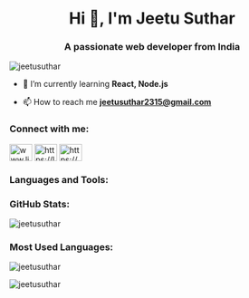 <h1 align="center">Hi 👋, I'm Jeetu Suthar</h1>
<h3 align="center">A passionate web developer from India</h3>

<p align="left">
  <img src="https://komarev.com/ghpvc/?username=jeetusuthar&label=Profile%20views&color=0e75b6&style=flat" alt="jeetusuthar" />
</p>

- 🌱 I’m currently learning **React, Node.js**

- 📫 How to reach me **jeetusuthar2315@gmail.com**

<h3 align="left">Connect with me:</h3>
<p align="left">
  <a href="https://linkedin.com/in/www.linkedin.com/in/jeetusuthar" target="blank"><img align="center" src="https://raw.githubusercontent.com/rahuldkjain/github-profile-readme-generator/master/src/images/icons/Social/linked-in-alt.svg" alt="www.linkedin.com/in/jeetusuthar" height="30" width="40" /></a>
  <a href="https://www.leetcode.com/u/jeetu_suthar/" target="blank"><img align="center" src="https://raw.githubusercontent.com/rahuldkjain/github-profile-readme-generator/master/src/images/icons/Social/leet-code.svg" alt="https://leetcode.com/u/jeetu_suthar/" height="30" width="40" /></a>
  <a href="https://auth.geeksforgeeks.org/user/jeetusuthar7/" target="blank"><img align="center" src="https://raw.githubusercontent.com/rahuldkjain/github-profile-readme-generator/master/src/images/icons/Social/geeks-for-geeks.svg" alt="https://www.geeksforgeeks.org/user/jeetusuthar7/" height="30" width="40" /></a>
</p>

<h3 align="left">Languages and Tools:</h3>
<p align="left">
  <!-- Add your tech icons here -->
</p>

<h3 align="left">GitHub Stats:</h3>
<p align="left">
  <img align="center" src="https://github-readme-stats.vercel.app/api?username=jeetusuthar&show_icons=true&locale=en" alt="jeetusuthar" />
</p>

<h3 align="left">Most Used Languages:</h3>
<p align="left">
  <img align="center" src="https://github-readme-stats.vercel.app/api/top-langs?username=jeetusuthar&show_icons=true&locale=en&layout=compact" alt="jeetusuthar" />
</p>

<p><img align="center" src="https://github-readme-streak-stats.herokuapp.com/?user=jeetusuthar&" alt="jeetusuthar" /></p>
